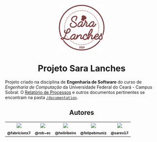 <p align="center">
  <img src="brand/logo-pure.png" width="150px">
  <h1 align="center">Projeto Sara Lanches</h1>
  <p>Projeto criado na disciplina de <b>Engenharia de Software</b> do curso de <i>Engenharia de Computação</i> da Universidade Federal do Ceará - Campus Sobral. O <a href="./documentation/DOC-000 - Relatório.md">Relatório de Processos</a> e outros documentos pertinentes se encontram na pasta <a href="./documentation"><code>/documentation</code></a>.</p>
</p>

<h2 align="center">Autores</h2>
<table>
  <tr>
    <th>
      <a href="https://github.com/Fabriciox7">
        <img src="https://avatars1.githubusercontent.com/u/20224135" width="115"><br>
        <sub>@fabricionx7</sub>
      </a>
    </th>
    <th>
      <a href="https://github.com/rob-ec">
        <img src="https://avatars0.githubusercontent.com/u/20346702" width="115"><br>
        <sub>@rob-ec</sub>
      </a>
    </th>
    <th>
      <a href="https://github.com/heliribeiro">
        <img src="https://avatars0.githubusercontent.com/u/34356621" width="115"><br>
        <sub>@heliribeiro</sub>
      </a>
    </th>
    <th>
      <a href="https://github.com/felipebmuniz">
        <img src="https://avatars3.githubusercontent.com/u/56747613" width="115"><br>
        <sub>@felipebmuniz</sub>
      </a>
    </th>
    <th>
      <a href="https://github.com/sarev17">
        <img src="https://avatars2.githubusercontent.com/u/49326163" width="115"><br>
        <sub>@sarev17</sub>
      </a>
    </th>
  </tr>
</table>
